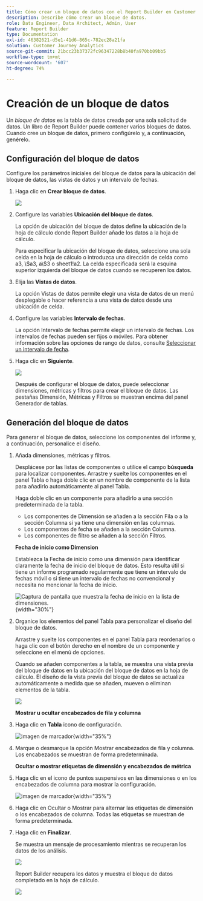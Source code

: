```yaml
---
title: Cómo crear un bloque de datos con el Report Builder en Customer Journey Analytics
description: Describe cómo crear un bloque de datos.
role: Data Engineer, Data Architect, Admin, User
feature: Report Builder
type: Documentation
exl-id: 46382621-d5e1-41d6-865c-782ec28a21fa
solution: Customer Journey Analytics
source-git-commit: 21bcc23b37372fc96347228b8b40fa970bb09bb5
workflow-type: tm+mt
source-wordcount: '607'
ht-degree: 74%

---
```


# Creación de un bloque de datos

Un *bloque de datos* es la tabla de datos creada por una sola solicitud de datos. Un libro de Report Builder puede contener varios bloques de datos. Cuando cree un bloque de datos, primero configúrelo y, a continuación, genérelo.

## Configuración del bloque de datos

Configure los parámetros iniciales del bloque de datos para la ubicación del bloque de datos, las vistas de datos y un intervalo de fechas.

1. Haga clic en **Crear bloque de datos**.

   ![](./assets/create_db.png)

1. Configure las variables **Ubicación del bloque de datos**.

   La opción de ubicación del bloque de datos define la ubicación de la hoja de cálculo donde Report Builder añade los datos a la hoja de cálculo.

   Para especificar la ubicación del bloque de datos, seleccione una sola celda en la hoja de cálculo o introduzca una dirección de celda como a3, \\\$a3, a\\\$3 o sheet1!a2. La celda especificada será la esquina superior izquierda del bloque de datos cuando se recuperen los datos.

1. Elija las **Vistas de datos**.

   La opción Vistas de datos permite elegir una vista de datos de un menú desplegable o hacer referencia a una vista de datos desde una ubicación de celda.

1. Configure las variables **Intervalo de fechas**.

   La opción Intervalo de fechas permite elegir un intervalo de fechas. Los intervalos de fechas pueden ser fijos o móviles. Para obtener información sobre las opciones de rango de datos, consulte [Seleccionar un intervalo de fecha](select-date-range.md).

1. Haga clic en **Siguiente**.

   ![](./assets/choose_date_data_view3.png)

   Después de configurar el bloque de datos, puede seleccionar dimensiones, métricas y filtros para crear el bloque de datos. Las pestañas Dimensión, Métricas y Filtros se muestran encima del panel Generador de tablas.
<!--
    ![](./assets/image9.png)
  -->


## Generación del bloque de datos

Para generar el bloque de datos, seleccione los componentes del informe y, a continuación, personalice el diseño.

1. Añada dimensiones, métricas y filtros.

   Desplácese por las listas de componentes o utilice el campo **búsqueda** para localizar componentes. Arrastre y suelte los componentes en el panel Tabla o haga doble clic en un nombre de componente de la lista para añadirlo automáticamente al panel Tabla.

   Haga doble clic en un componente para añadirlo a una sección predeterminada de la tabla.

   - Los componentes de Dimensión se añaden a la sección Fila o a la sección Columna si ya tiene una dimensión en las columnas.
   - Los componentes de fecha se añaden a la sección Columna.
   - Los componentes de filtro se añaden a la sección Filtros.

   **Fecha de inicio como Dimension**

   Establezca la Fecha de inicio como una dimensión para identificar claramente la fecha de inicio del bloque de datos. Esto resulta útil si tiene un informe programado regularmente que tiene un intervalo de fechas móvil o si tiene un intervalo de fechas no convencional y necesita no mencionar la fecha de inicio.

   ![Captura de pantalla que muestra la fecha de inicio en la lista de dimensiones.](./assets/start-date-dimension.png){width="30%"}

1. Organice los elementos del panel Tabla para personalizar el diseño del bloque de datos.

   Arrastre y suelte los componentes en el panel Tabla para reordenarlos o haga clic con el botón derecho en el nombre de un componente y seleccione en el menú de opciones.

   Cuando se añaden componentes a la tabla, se muestra una vista previa del bloque de datos en la ubicación del bloque de datos en la hoja de cálculo. El diseño de la vista previa del bloque de datos se actualiza automáticamente a medida que se añaden, mueven o eliminan elementos de la tabla.

   ![](./assets/image10.png)

   **Mostrar u ocultar encabezados de fila y columna**

1. Haga clic en **Tabla** icono de configuración.

   ![imagen de marcador](./assets/table-settings.png){width="35%"}

1. Marque o desmarque la opción Mostrar encabezados de fila y columna. Los encabezados se muestran de forma predeterminada.

   **Ocultar o mostrar etiquetas de dimensión y encabezados de métrica**

1. Haga clic en el icono de puntos suspensivos en las dimensiones o en los encabezados de columna para mostrar la configuración.

   ![imagen de marcador](./assets/row-heading.png){width="35%"}

1. Haga clic en Ocultar o Mostrar para alternar las etiquetas de dimensión o los encabezados de columna. Todas las etiquetas se muestran de forma predeterminada.

1. Haga clic en **Finalizar**.

   Se muestra un mensaje de procesamiento mientras se recuperan los datos de los análisis.

   ![](./assets/image11.png)

   Report Builder recupera los datos y muestra el bloque de datos completado en la hoja de cálculo.

   ![](./assets/image12.png)
